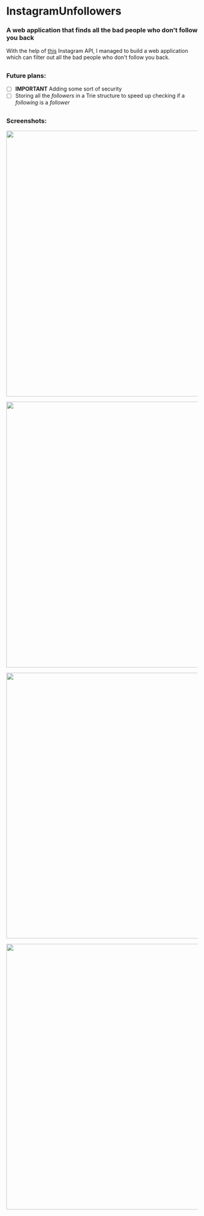 # InstagramUnfollowers
### A web application that finds all the bad people who don't follow you back

With the help of [this](https://github.com/LevPasha/Instagram-API-python) Instagram API, I managed to build a web application which can filter out all the bad people who don't follow you back.

##
### Future plans:
- [ ] **IMPORTANT** Adding some sort of security
- [ ] Storing all the *followers* in a Trie structure to speed up checking if a *following* is a *follower*

##
### Screenshots:
<p align="center">
  <img src = "https://i.imgur.com/xuSs1fw.png" height="700px"/>
</p>
<p align="center">
  <img src = "https://i.imgur.com/xPlIyrS.png" height="700px"/>
</p>
<p align="center">
  <img src = "https://i.imgur.com/mQP5ZfK.png" height="700px"/>
</p>
<p align="center">
  <img src = "https://i.imgur.com/i7TxXKD.png" height="700px"/>
</p>